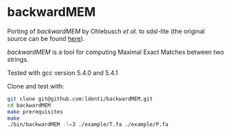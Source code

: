 # backwardMEM

Porting of *backwardMEM* by Ohlebusch *et al.* to sdsl-lite (the original source can be found [here](https://www.uni-ulm.de/in/theo/research/seqana/)).

*backwardMEM* is a tool for computing Maximal Exact Matches between two strings.

Tested with gcc version 5.4.0 and 5.4.1

Clone and test with:
```bash
git clone git@github.com:ldenti/backwardMEM.git
cd backwardMEM
make prerequisites
make
./bin/backwardMEM -l=3 ./example/T.fa ./example/P.fa
```
